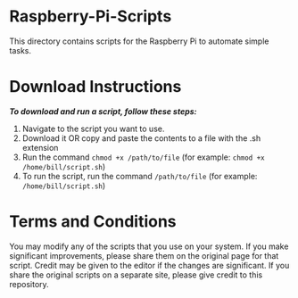# Raspberry-Pi-Scripts
This directory contains scripts for the Raspberry Pi to automate simple tasks.

# Download Instructions
***To download and run a script, follow these steps:***
  1. Navigate to the script you want to use.
  2. Download it OR copy and paste the contents to a file with the .sh extension
  3. Run the command ```chmod +x /path/to/file``` (for example: ```chmod +x /home/bill/script.sh```)
  4. To run the script, run the command ```/path/to/file``` (for example: ```/home/bill/script.sh```)

# Terms and Conditions
You may modify any of the scripts that you use on your system. If you make significant improvements, please share them on the original page for that script.
Credit may be given to the editor if the changes are significant. If you share the original scripts on a separate site, please give credit to this repository. 

